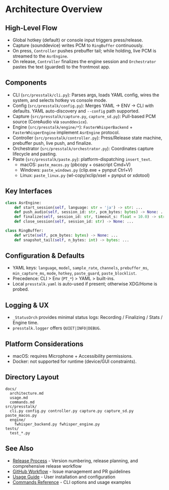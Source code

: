 # Architecture Overview

## High-Level Flow
- Global hotkey (default) or console input triggers press/release.
- Capture (sounddevice) writes PCM to `RingBuffer` continuously.
- On press, `Controller` pushes prebuffer tail; while holding, live PCM is streamed to the `AsrEngine`.
- On release, `Controller` finalizes the engine session and `Orchestrator` pastes the text (guarded) to the frontmost app.

## Components
- CLI (`src/presstalk/cli.py`): Parses args, loads YAML config, wires the system, and selects hotkey vs console mode.
- Config (`src/presstalk/config.py`): Merges YAML → ENV → CLI with defaults. YAML auto-discovery and `--config` path supported.
- Capture (`src/presstalk/capture.py`, `capture_sd.py`): Pull-based PCM source (CoreAudio via `sounddevice`).
- Engine (`src/presstalk/engine/*`): `FasterWhisperBackend` + `FasterWhisperEngine` implement `AsrEngine` protocol.
- Controller (`src/presstalk/controller.py`): Press/Release state machine, prebuffer push, live push, and finalize.
- Orchestrator (`src/presstalk/orchestrator.py`): Coordinates capture lifecycle and pasting.
- Paste (`src/presstalk/paste.py`): platform-dispatching `insert_text`.
  - macOS: `paste_macos.py` (pbcopy + osascript Cmd+V)
  - Windows: `paste_windows.py` (clip.exe + pynput Ctrl+V)
  - Linux: `paste_linux.py` (wl-copy/xclip/xsel + pynput or xdotool)

## Key Interfaces
```python
class AsrEngine:
    def start_session(self, language: str = 'ja') -> str: ...
    def push_audio(self, session_id: str, pcm_bytes: bytes) -> None: ...
    def finalize(self, session_id: str, timeout_s: float = 10.0) -> str: ...
    def close_session(self, session_id: str) -> None: ...

class RingBuffer:
    def write(self, pcm_bytes: bytes) -> None: ...
    def snapshot_tail(self, n_bytes: int) -> bytes: ...
```

## Configuration & Defaults
- YAML keys: `language`, `model`, `sample_rate`, `channels`, `prebuffer_ms`, `min_capture_ms`, `mode`, `hotkey`, `paste_guard`, `paste_blocklist`.
- Precedence: CLI > Env (`PT_*`) > YAML > built-ins.
- Local `presstalk.yaml` is auto-used if present; otherwise XDG/Home is probed.

## Logging & UX
- `_StatusOrch` provides minimal status logs: Recording / Finalizing / Stats / Engine time.
- `presstalk.logger` offers `QUIET|INFO|DEBUG`.

## Platform Considerations
- macOS: requires Microphone + Accessibility permissions.
- Docker: not supported for runtime (device/GUI constraints).

## Directory Layout
```
docs/
  architecture.md
  usage.md
  commands.md
src/presstalk/
  cli.py config.py controller.py capture.py capture_sd.py paste_macos.py
  engine/
    fwhisper_backend.py fwhisper_engine.py
tests/
  test_*.py
```

## See Also

- [Release Process](dev/RELEASE.md) - Version numbering, release planning, and comprehensive release workflow
- [GitHub Workflow](dev/GITHUB.md) - Issue management and PR guidelines
- [Usage Guide](usage.md) - User installation and configuration
- [Commands Reference](commands.md) - CLI options and usage examples
